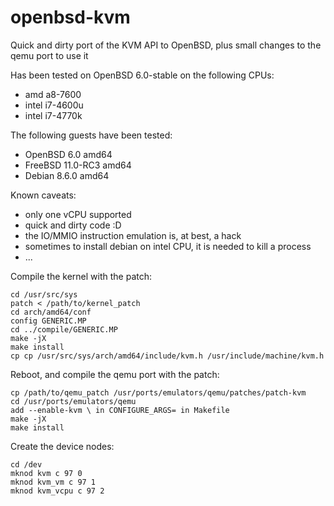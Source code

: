 # openbsd-kvm
Quick and dirty port of the KVM API to OpenBSD, plus small changes to the qemu port to use it

Has been tested on OpenBSD 6.0-stable on the following CPUs:
 - amd a8-7600
 - intel i7-4600u
 - intel i7-4770k

The following guests have been tested:
 - OpenBSD 6.0 amd64
 - FreeBSD 11.0-RC3 amd64
 - Debian 8.6.0 amd64

Known caveats:
 - only one vCPU supported
 - quick and dirty code :D
 - the IO/MMIO instruction emulation is, at best, a hack
 - sometimes to install debian on intel CPU, it is needed to kill a process
 - ...

Compile the kernel with the patch:

```
cd /usr/src/sys
patch < /path/to/kernel_patch
cd arch/amd64/conf 
config GENERIC.MP
cd ../compile/GENERIC.MP 
make -jX
make install
cp cp /usr/src/sys/arch/amd64/include/kvm.h /usr/include/machine/kvm.h
```

Reboot, and compile the qemu port with the patch:

```
cp /path/to/qemu_patch /usr/ports/emulators/qemu/patches/patch-kvm
cd /usr/ports/emulators/qemu
add --enable-kvm \ in CONFIGURE_ARGS= in Makefile
make -jX
make install
```

Create the device nodes:

```
cd /dev
mknod kvm c 97 0
mknod kvm_vm c 97 1
mknod kvm_vcpu c 97 2
```
